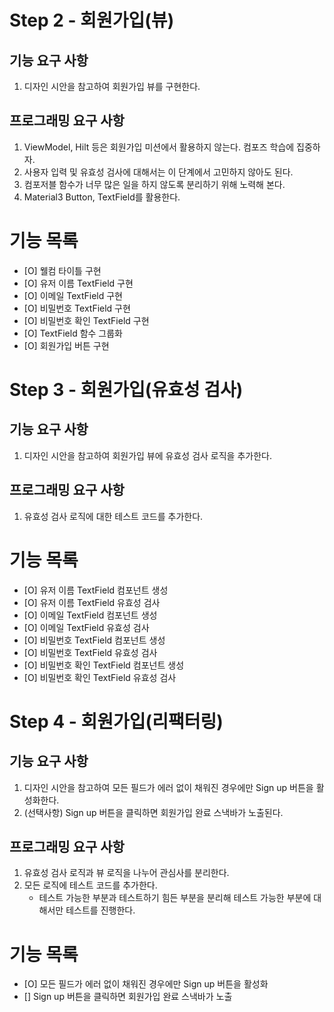 # Step 2 - 회원가입(뷰)

## 기능 요구 사항

1. 디자인 시안을 참고하여 회원가입 뷰를 구현한다.

## 프로그래밍 요구 사항
1. ViewModel, Hilt 등은 회원가입 미션에서 활용하지 않는다. 컴포즈 학습에 집중하자.
2. 사용자 입력 및 유효성 검사에 대해서는 이 단계에서 고민하지 않아도 된다.
3. 컴포저블 함수가 너무 많은 일을 하지 않도록 분리하기 위해 노력해 본다.
4. Material3 Button, TextField를 활용한다.

# 기능 목록
- [O] 웰컴 타이틀 구현
- [O] 유저 이름 TextField 구현
- [O] 이메일 TextField 구현
- [O] 비밀번호 TextField 구현
- [O] 비밀번호 확인 TextField 구현
- [O] TextField 함수 그룹화
- [O] 회원가입 버튼 구현

# Step 3 - 회원가입(유효성 검사)

## 기능 요구 사항

1. 디자인 시안을 참고하여 회원가입 뷰에 유효성 검사 로직을 추가한다.

## 프로그래밍 요구 사항
1. 유효성 검사 로직에 대한 테스트 코드를 추가한다.

# 기능 목록
- [O] 유저 이름 TextField 컴포넌트 생성
- [O] 유저 이름 TextField 유효성 검사
- [O] 이메일 TextField 컴포넌트 생성
- [O] 이메일 TextField 유효성 검사
- [O] 비밀번호 TextField 컴포넌트 생성
- [O] 비밀번호 TextField 유효성 검사
- [O] 비밀번호 확인 TextField 컴포넌트 생성
- [O] 비밀번호 확인 TextField 유효성 검사

# Step 4 - 회원가입(리팩터링)

## 기능 요구 사항
1. 디자인 시안을 참고하여 모든 필드가 에러 없이 채워진 경우에만 Sign up 버튼을 활성화한다.
2. (선택사항) Sign up 버튼을 클릭하면 회원가입 완료 스낵바가 노출된다.

## 프로그래밍 요구 사항
1. 유효성 검사 로직과 뷰 로직을 나누어 관심사를 분리한다.
2. 모든 로직에 테스트 코드를 추가한다.
   - 테스트 가능한 부분과 테스트하기 힘든 부분을 분리해 테스트 가능한 부분에 대해서만 테스트를 진행한다.


# 기능 목록
- [O] 모든 필드가 에러 없이 채워진 경우에만 Sign up 버튼을 활성화
- [] Sign up 버튼을 클릭하면 회원가입 완료 스낵바가 노출

